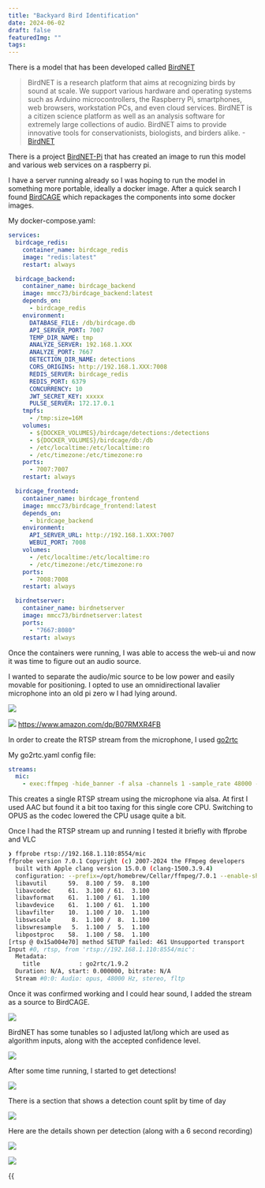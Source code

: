 ```yaml
---
title: "Backyard Bird Identification"
date: 2024-06-02
draft: false
featuredImg: ""
tags:
---
```


There is a model that has been developed called [BirdNET](https://birdnet.cornell.edu/)

> BirdNET is a research platform that aims at recognizing birds by sound at scale. We support various hardware and operating systems such as Arduino microcontrollers, the Raspberry Pi, smartphones, web browsers, workstation PCs, and even cloud services. BirdNET is a citizen science platform as well as an analysis software for extremely large collections of audio. BirdNET aims to provide innovative tools for conservationists, biologists, and birders alike. -[BirdNET](https://birdnet.cornell.edu/)

There is a project [BirdNET-Pi](https://github.com/mcguirepr89/BirdNET-Pi) that has created an image to run this model and various web services on a raspberry pi.

I have a server running already so I was hoping to run the model in something more portable, ideally a docker image. After a quick search I found [BirdCAGE](https://github.com/mmcc-xx/BirdCAGE) which repackages the components into some docker images.

My docker-compose.yaml:

```yaml
services:
  birdcage_redis:
    container_name: birdcage_redis
    image: "redis:latest"
    restart: always

  birdcage_backend:
    container_name: birdcage_backend
    image: mmcc73/birdcage_backend:latest
    depends_on:
      - birdcage_redis
    environment:
      DATABASE_FILE: /db/birdcage.db
      API_SERVER_PORT: 7007
      TEMP_DIR_NAME: tmp
      ANALYZE_SERVER: 192.168.1.XXX
      ANALYZE_PORT: 7667
      DETECTION_DIR_NAME: detections
      CORS_ORIGINS: http://192.168.1.XXX:7008
      REDIS_SERVER: birdcage_redis
      REDIS_PORT: 6379
      CONCURRENCY: 10
      JWT_SECRET_KEY: xxxxx
      PULSE_SERVER: 172.17.0.1
    tmpfs:
      - /tmp:size=16M
    volumes:
      - ${DOCKER_VOLUMES}/birdcage/detections:/detections
      - ${DOCKER_VOLUMES}/birdcage/db:/db
      - /etc/localtime:/etc/localtime:ro
      - /etc/timezone:/etc/timezone:ro
    ports:
      - 7007:7007
    restart: always

  birdcage_frontend:
    container_name: birdcage_frontend
    image: mmcc73/birdcage_frontend:latest
    depends_on:
      - birdcage_backend
    environment:
      API_SERVER_URL: http://192.168.1.XXX:7007
      WEBUI_PORT: 7008
    volumes:
      - /etc/localtime:/etc/localtime:ro
      - /etc/timezone:/etc/timezone:ro
    ports:
      - 7008:7008
    restart: always

  birdnetserver:
    container_name: birdnetserver
    image: mmcc73/birdnetserver:latest
    ports:
      - "7667:8080"
    restart: always
```

Once the containers were running, I was able to access the web-ui and now it was time to figure out an audio source.

I wanted to separate the audio/mic source to be low power and easily movable for positioning. I opted to use an omnidirectional lavalier microphone into an old pi zero w I had lying around.

![](pizero.webp)

![](lav_mic.jpg)
https://www.amazon.com/dp/B07RMXR4FB

In order to create the RTSP stream from the microphone, I used [go2rtc](https://github.com/AlexxIT/go2rtc)

My go2rtc.yaml config file:

```yaml
streams:
  mic:
    - exec:ffmpeg -hide_banner -f alsa -channels 1 -sample_rate 48000 -i hw:0,0 -c:a libopus -rtsp_transport tcp -f rtsp {output}
```

This creates a single RTSP stream using the microphone via alsa. At first I used AAC but found it a bit too taxing for this single core CPU. Switching to OPUS as the codec lowered the CPU usage quite a bit.

Once I had the RTSP stream up and running I tested it briefly with ffprobe and VLC

```bash
❯ ffprobe rtsp://192.168.1.110:8554/mic
ffprobe version 7.0.1 Copyright (c) 2007-2024 the FFmpeg developers
  built with Apple clang version 15.0.0 (clang-1500.3.9.4)
  configuration: --prefix=/opt/homebrew/Cellar/ffmpeg/7.0.1 --enable-shared --enable-pthreads --enable-version3 --cc=clang --host-cflags= --host-ldflags='-Wl,-ld_classic' --enable-ffplay --enable-gnutls --enable-gpl --enable-libaom --enable-libaribb24 --enable-libbluray --enable-libdav1d --enable-libharfbuzz --enable-libjxl --enable-libmp3lame --enable-libopus --enable-librav1e --enable-librist --enable-librubberband --enable-libsnappy --enable-libsrt --enable-libssh --enable-libsvtav1 --enable-libtesseract --enable-libtheora --enable-libvidstab --enable-libvmaf --enable-libvorbis --enable-libvpx --enable-libwebp --enable-libx264 --enable-libx265 --enable-libxml2 --enable-libxvid --enable-lzma --enable-libfontconfig --enable-libfreetype --enable-frei0r --enable-libass --enable-libopencore-amrnb --enable-libopencore-amrwb --enable-libopenjpeg --enable-libspeex --enable-libsoxr --enable-libzmq --enable-libzimg --disable-libjack --disable-indev=jack --enable-videotoolbox --enable-audiotoolbox --enable-neon
  libavutil      59.  8.100 / 59.  8.100
  libavcodec     61.  3.100 / 61.  3.100
  libavformat    61.  1.100 / 61.  1.100
  libavdevice    61.  1.100 / 61.  1.100
  libavfilter    10.  1.100 / 10.  1.100
  libswscale      8.  1.100 /  8.  1.100
  libswresample   5.  1.100 /  5.  1.100
  libpostproc    58.  1.100 / 58.  1.100
[rtsp @ 0x15a004e70] method SETUP failed: 461 Unsupported transport
Input #0, rtsp, from 'rtsp://192.168.1.110:8554/mic':
  Metadata:
    title           : go2rtc/1.9.2
  Duration: N/A, start: 0.000000, bitrate: N/A
  Stream #0:0: Audio: opus, 48000 Hz, stereo, fltp
```

Once it was confirmed working and I could hear sound, I added the stream as a source to BirdCAGE.

![](stream_settings.png)

BirdNET has some tunables so I adjusted lat/long which are used as algorithm inputs, along with the accepted confidence level.

![](preferences.png)

After some time running, I started to get detections!

![](detections.png)

There is a section that shows a detection count split by time of day

![](detection_summary.png)

Here are the details shown per detection (along with a 6 second recording)

![](detection_details.png)

![](kestrel_spectrum.png)

{{<audio src="/audio/birdnet_kestrel.mp3" >}}
